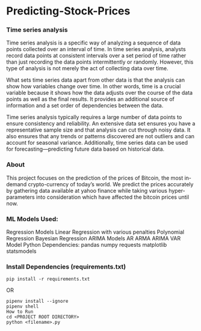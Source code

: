 # Predicting-Stock-Prices
### Time series analysis
Time series analysis is a specific way of analyzing a sequence of data points collected over an interval of time. In time series analysis, analysts record data points at consistent intervals over a set period of time rather than just recording the data points intermittently or randomly. However, this type of analysis is not merely the act of collecting data over time. 

What sets time series data apart from other data is that the analysis can show how variables change over time. In other words, time is a crucial variable because it shows how the data adjusts over the course of the data points as well as the final results. It provides an additional source of information and a set order of dependencies between the data. 

Time series analysis typically requires a large number of data points to ensure consistency and reliability. An extensive data set ensures you have a representative sample size and that analysis can cut through noisy data. It also ensures that any trends or patterns discovered are not outliers and can account for seasonal variance. Additionally, time series data can be used for forecasting—predicting future data based on historical data.

### About
This project focuses on the prediction of the prices of Bitcoin, the most in-demand crypto-currency of today’s world. We predict the prices accurately by gathering data available at yahoo finance while taking various hyper-parameters into consideration which have affected the bitcoin prices until now.

### ML Models Used:
Regression Models
Linear Regression with various penalties
Polynomial Regression
Bayesian Regression
ARIMA Models
AR
ARMA
ARIMA
VAR Model
Python Dependencies:
pandas
numpy
requests
matplotlib
statsmodels

### Install Dependencies (requirements.txt)
```
pip install -r requirements.txt
```
OR
```
pipenv install --ignore
pipenv shell
How to Run
cd <PROJECT ROOT DIRECTORY>
python <filename>.py
```
